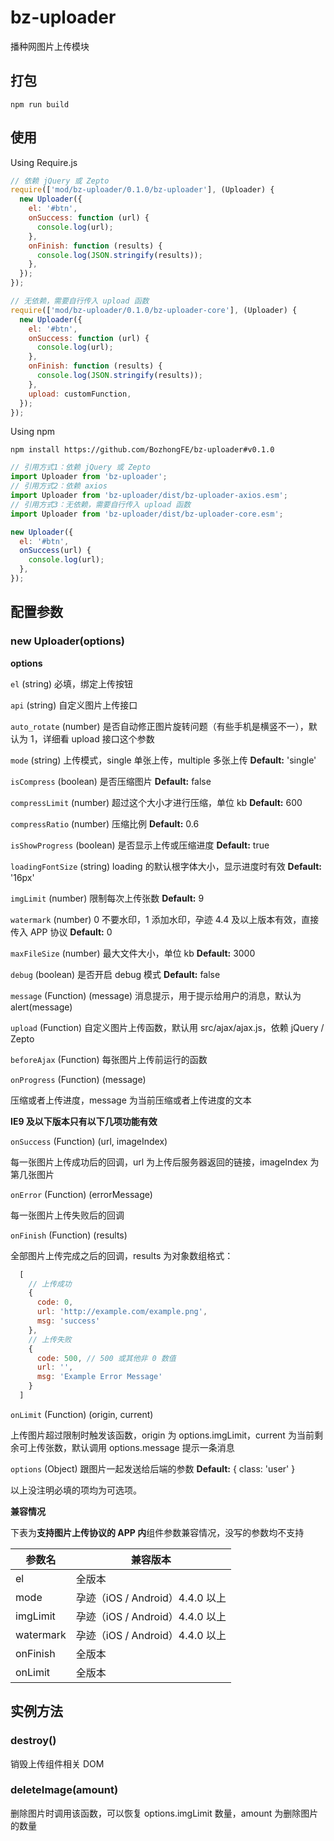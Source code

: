 # bz-uploader

播种网图片上传模块

## 打包

```shell
npm run build
```

## 使用

Using Require.js

```javascript
// 依赖 jQuery 或 Zepto
require(['mod/bz-uploader/0.1.0/bz-uploader'], (Uploader) {
  new Uploader({
    el: '#btn',
    onSuccess: function (url) {
      console.log(url);
    },
    onFinish: function (results) {
      console.log(JSON.stringify(results));
    },
  });
});

// 无依赖，需要自行传入 upload 函数
require(['mod/bz-uploader/0.1.0/bz-uploader-core'], (Uploader) {
  new Uploader({
    el: '#btn',
    onSuccess: function (url) {
      console.log(url);
    },
    onFinish: function (results) {
      console.log(JSON.stringify(results));
    },
    upload: customFunction,
  });
});
```

Using npm

```shell
npm install https://github.com/BozhongFE/bz-uploader#v0.1.0
```

```javascript
// 引用方式1：依赖 jQuery 或 Zepto
import Uploader from 'bz-uploader';
// 引用方式2：依赖 axios
import Uploader from 'bz-uploader/dist/bz-uploader-axios.esm';
// 引用方式3：无依赖，需要自行传入 upload 函数
import Uploader from 'bz-uploader/dist/bz-uploader-core.esm';

new Uploader({
  el: '#btn',
  onSuccess(url) {
    console.log(url);
  },
});
```

## 配置参数

### new Uploader(options)

**options**

`el` (string) 必填，绑定上传按钮

`api` (string) 自定义图片上传接口

`auto_rotate` (number) 是否自动修正图片旋转问题（有些手机是横竖不一），默认为 1，详细看 upload 接口这个参数

`mode` (string) 上传模式，single 单张上传，multiple 多张上传 **Default:** 'single'

`isCompress` (boolean) 是否压缩图片 **Default:** false

`compressLimit` (number) 超过这个大小才进行压缩，单位 kb **Default:** 600

`compressRatio` (number) 压缩比例 **Default:** 0.6

`isShowProgress` (boolean) 是否显示上传或压缩进度 **Default:** true

`loadingFontSize` (string) loading 的默认根字体大小，显示进度时有效 **Default:** '16px'

`imgLimit` (number) 限制每次上传张数 **Default:** 9

`watermark` (number) 0 不要水印，1 添加水印，孕迹 4.4 及以上版本有效，直接传入 APP 协议 **Default:** 0

`maxFileSize` (number) 最大文件大小，单位 kb **Default:** 3000

`debug` (boolean) 是否开启 debug 模式 **Default:** false

`message` (Function) (message) 消息提示，用于提示给用户的消息，默认为 alert(message)

`upload` (Function) 自定义图片上传函数，默认用 src/ajax/ajax.js，依赖 jQuery / Zepto

`beforeAjax` (Function) 每张图片上传前运行的函数

`onProgress` (Function) (message)
  
  压缩或者上传进度，message 为当前压缩或者上传进度的文本

  **IE9 及以下版本只有以下几项功能有效**

`onSuccess` (Function) (url, imageIndex)

  每一张图片上传成功后的回调，url 为上传后服务器返回的链接，imageIndex 为第几张图片

`onError` (Function) (errorMessage)

  每一张图片上传失败后的回调

`onFinish` (Function) (results)

  全部图片上传完成之后的回调，results 为对象数组格式：

```javascript
  [
    // 上传成功
    {
      code: 0,
      url: 'http://example.com/example.png',
      msg: 'success'
    },
    // 上传失败
    {
      code: 500, // 500 或其他非 0 数值
      url: '',
      msg: 'Example Error Message'
    }
  ]
```

`onLimit` (Function) (origin, current)

  上传图片超过限制时触发该函数，origin 为 options.imgLimit，current 为当前剩余可上传张数，默认调用 options.message 提示一条消息

`options` (Object) 跟图片一起发送给后端的参数 **Default:** { class: 'user' }

以上没注明必填的项均为可选项。

**兼容情况**

下表为**支持图片上传协议的 APP 内**组件参数兼容情况，没写的参数均不支持

参数名 | 兼容版本
---- | ----
el | 全版本
mode | 孕迹（iOS / Android）4.4.0 以上
imgLimit | 孕迹（iOS / Android）4.4.0 以上
watermark | 孕迹（iOS / Android）4.4.0 以上
onFinish | 全版本
onLimit | 全版本

## 实例方法

### destroy()

销毁上传组件相关 DOM

### deleteImage(amount)

删除图片时调用该函数，可以恢复 options.imgLimit 数量，amount 为删除图片的数量